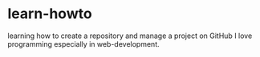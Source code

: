 # learn-howto
learning how to create a repository and manage a project on GitHub
I love programming especially in web-development.
